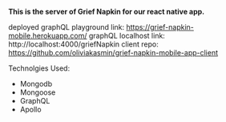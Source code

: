 **This is the server of Grief Napkin for our react native app.**

deployed graphQL playground link: https://grief-napkin-mobile.herokuapp.com/
graphQL localhost link: http://localhost:4000/griefNapkin
client repo: https://github.com/oliviakasmin/grief-napkin-mobile-app-client

Technolgies Used:
- Mongodb
- Mongoose
- GraphQL
- Apollo